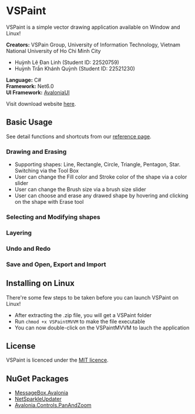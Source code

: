 # VSPaint
VSPaint is a simple vector drawing application available on Window and Linux!  

**Creators:** VSPain Group, University of Information Technology, Vietnam National University of Ho Chi Minh City
- Huỳnh Lê Đan Linh (Student ID: 22520759)
- Huỳnh Trần Khánh Quỳnh (Student ID: 22521230)    

**Language:** C#  
**Framework:** Net6.0  
**UI Framework:** [AvaloniaUI](https://avaloniaui.net/)

Visit download website [here](https://q190504.github.io/VSPaint-Website/).

## Basic Usage
See detail functions and shortcuts from our [reference page](https://q190504.github.io/VSPaint-Website/reference.html).

### Drawing and Erasing
- Supporting shapes: Line, Rectangle, Circle, Triangle, Pentagon, Star. Switching via the Tool Box
- User can change the Fill color and Stroke color of the shape via a color slider
- User can change the Brush size via a brush size slider
- User can choose and erase any drawed shape by hovering and clicking on the shape with Erase tool

### Selecting and Modifying shapes

### Layering

### Undo and Redo

### Save and Open, Export and Import

## Installing on Linux
There're some few steps to be taken before you can launch VSPaint on Linux!  
- After extracting the .zip file, you will get a VSPaint folder
- Run `chmod +x VSPaintMVVM` to make the file executable
- You can now double-click on the VSPaintMVVM to lauch the application

## License

VSPaint is licenced under the [MIT licence](LICENSE.md).

## NuGet Packages
- [MessageBox.Avalonia](https://github.com/AvaloniaCommunity/MessageBox.Avalonia)  
- [NetSparkleUpdater](https://github.com/NetSparkleUpdater/NetSparkle)  
- [Avalonia.Controls.PanAndZoom](https://github.com/wieslawsoltes/PanAndZoom)  
